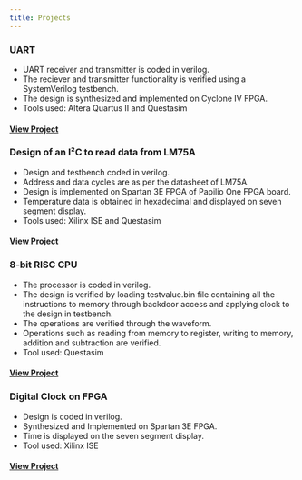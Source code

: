 ```yaml
---
title: Projects
---
```


### UART
* UART receiver and transmitter is coded in verilog.
* The reciever and transmitter functionality is verified using a SystemVerilog testbench.
* The design is synthesized and implemented on Cyclone IV FPGA.
* Tools used: Altera Quartus II and Questasim                             
#### [View Project](/serialfpga.html)

### Design of an I²C to read data from LM75A
* Design and testbench coded in verilog.
* Address and data cycles are as per the datasheet of LM75A.
* Design is implemented on Spartan 3E FPGA of Papilio One FPGA board.                                  
* Temperature data is obtained in hexadecimal and displayed on seven segment display.
* Tools used: Xilinx ISE and Questasim
#### [View Project](/i2cread.html)

### 8-bit RISC CPU
* The processor is coded in verilog.
* The design is verified by loading testvalue.bin file containing  all the instructions to memory through backdoor access and applying clock to the design in testbench.
* The operations are verified through the waveform.
* Operations such as reading from memory to register, writing to memory, addition and subtraction are verified. 
* Tool used: Questasim
#### [View Project](/prorisc.html)

### Digital Clock on FPGA
* Design is coded in verilog.
* Synthesized and Implemented on Spartan 3E FPGA.
* Time is displayed on the seven segment display.
* Tool used: Xilinx ISE
#### [View Project](/digitalclock.html) 

